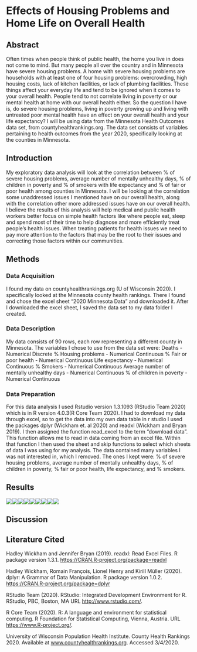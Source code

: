 Effects of Housing Problems and Home Life on Overall Health
================

## Abstract

Often times when people think of public health, the home you live in
does not come to mind. But many people all over the country and in
Minnesota have severe housing problems. A home with severe housing
problems are households with at least one of four housing problems:
overcrowding, high housing costs, lack of kitchen facilities, or lack of
plumbing facilities. These things affect your everyday life and tend to
be ignored when it comes to your overall health. People tend to not
correlate living in poverty or our mental health at home with our
overall health either. So the question I have is, do severe housing
problems, living in poverty growing up and living with untreated poor
mental health have an effect on your overall health and your life
expectancy? I will be using data from the Minnesota Health Outcomes data
set, from countyhealthrankings.org. The data set consists of variables
pertaining to health outcomes from the year 2020, specifically looking
at the counties in Minnesota.

## Introduction

My exploratory data analysis will look at the correlation between % of
severe housing problems, average number of mentally unhealthy days, % of
children in poverty and % of smokers with life expectancy and % of fair
or poor health among counties in Minnesota. I will be looking at the
correlation some unaddressed issues I mentioned have on our overall
health, along with the correlation other more addressed issues have on
our overall health. I believe the results of this analysis will help
medical and public health workers better focus on simple health factors
like where people eat, sleep and spend most of their time to help
diagnose and more efficiently treat people’s health issues. When
treating patients for health issues we need to pay more attention to the
factors that may be the root to their issues and correcting those
factors within our communities.

## Methods

### Data Acquisition

I found my data on countyhealthrankings.org (U of Wisconsin 2020). I
specifically looked at the Minnesota county health rankings. There I
found and chose the excel sheet “2020 Minnesota Data” and downloaded it.
After I downloaded the excel sheet, I saved the data set to my data
folder I created.

### Data Description

My data consists of 90 rows, each row representing a different county in
Minnesota. The variables I chose to use from the data set were: Deaths -
Numerical Discrete % Housing problems - Numerical Continuous % Fair or
poor health - Numerical Continuous Life expectancy - Numerical
Continuous % Smokers - Numerical Continuous Average number of mentally
unhealthy days - Numerical Continuous % of children in poverty -
Numerical Continuous

### Data Preparation

For this data analysis I used Rstudio version 1.3.1093 (RStudio Team
2020) which is in R version 4.0.3(R Core Team 2020). I had to download
my data through excel, so to get the data into my own data table in r
studio I used the packages dplyr (Wickham et. al 2020) and readxl
(Wickham and Bryan 2019). I then assigned the function read\_excel to
the term “download data”. This function allows me to read in data coming
from an excel file. Within that function I then used the sheet and skip
functions to select which sheets of data I was using for my analysis.
The data contained many variables I was not interested in, which I
removed. The ones I kept were: % of severe housing problems, average
number of mentally unhealthy days, % of children in poverty, % fair or
poor health, life expectancy, and % smokers.

## Results

![](README_files/figure-gfm/unnamed-chunk-1-1.png)<!-- -->![](README_files/figure-gfm/unnamed-chunk-1-2.png)<!-- -->![](README_files/figure-gfm/unnamed-chunk-1-3.png)<!-- -->![](README_files/figure-gfm/unnamed-chunk-1-4.png)<!-- -->![](README_files/figure-gfm/unnamed-chunk-1-5.png)<!-- -->![](README_files/figure-gfm/unnamed-chunk-1-6.png)<!-- -->![](README_files/figure-gfm/unnamed-chunk-1-7.png)<!-- -->![](README_files/figure-gfm/unnamed-chunk-1-8.png)<!-- -->![](README_files/figure-gfm/unnamed-chunk-1-9.png)<!-- -->

## Discussion

## Literature Cited

Hadley Wickham and Jennifer Bryan (2019). readxl: Read Excel Files. R
package version 1.3.1. <https://CRAN.R-project.org/package=readxl>

Hadley Wickham, Romain François, Lionel Henry and Kirill Müller (2020).
dplyr: A Grammar of Data Manipulation. R package version 1.0.2.
<https://CRAN.R-project.org/package=dplyr>

RStudio Team (2020). RStudio: Integrated Development Environment for R.
RStudio, PBC, Boston, MA URL <http://www.rstudio.com/>.

R Core Team (2020). R: A language and environment for statistical
computing. R Foundation for Statistical Computing, Vienna, Austria. URL
<https://www.R-project.org/>.

University of Wisconsin Population Health Institute. County Health
Rankings 2020. Available at www.countyhealthrankings.org. Accessed
3/4/2020.
